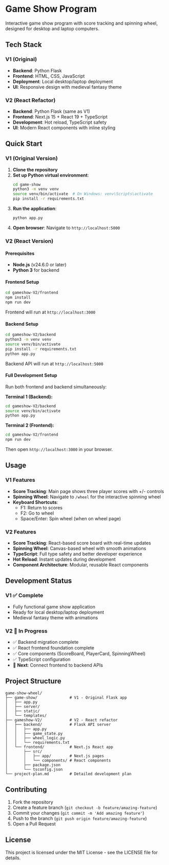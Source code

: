 # Game Show Program

Interactive game show program with score tracking and spinning wheel, designed for desktop and laptop computers.

## Tech Stack

### V1 (Original)
- **Backend**: Python Flask
- **Frontend**: HTML, CSS, JavaScript  
- **Deployment**: Local desktop/laptop deployment
- **UI**: Responsive design with medieval fantasy theme

### V2 (React Refactor)
- **Backend**: Python Flask (same as V1)
- **Frontend**: Next.js 15 + React 19 + TypeScript
- **Development**: Hot reload, TypeScript safety
- **UI**: Modern React components with inline styling

## Quick Start

### V1 (Original Version)

1. **Clone the repository**
2. **Set up Python virtual environment**:
   ```bash
   cd game-show
   python3 -m venv venv
   source venv/bin/activate  # On Windows: venv\Scripts\activate
   pip install -r requirements.txt
   ```
3. **Run the application**:
   ```bash
   python app.py
   ```
4. **Open browser**: Navigate to `http://localhost:5000`

### V2 (React Version)

#### Prerequisites
- **Node.js** (v24.6.0 or later)
- **Python 3** for backend

#### Frontend Setup
```bash
cd gameshow-V2/frontend
npm install
npm run dev
```
Frontend will run at `http://localhost:3000`

#### Backend Setup  
```bash
cd gameshow-V2/backend
python3 -m venv venv
source venv/bin/activate
pip install -r requirements.txt
python app.py
```
Backend API will run at `http://localhost:5000`

#### Full Development Setup
Run both frontend and backend simultaneously:

**Terminal 1 (Backend):**
```bash
cd gameshow-V2/backend
source venv/bin/activate
python app.py
```

**Terminal 2 (Frontend):**
```bash
cd gameshow-V2/frontend  
npm run dev
```

Then open `http://localhost:3000` in your browser.

## Usage

### V1 Features
- **Score Tracking**: Main page shows three player scores with +/- controls
- **Spinning Wheel**: Navigate to `/wheel` for the interactive spinning wheel
- **Keyboard Shortcuts**: 
  - F1: Return to scores
  - F2: Go to wheel
  - Space/Enter: Spin wheel (when on wheel page)

### V2 Features  
- **Score Tracking**: React-based score board with real-time updates
- **Spinning Wheel**: Canvas-based wheel with smooth animations
- **TypeScript**: Full type safety and better developer experience
- **Hot Reload**: Instant updates during development
- **Component Architecture**: Modular, reusable React components

## Development Status

### V1 ✅ Complete
- Fully functional game show application
- Ready for local desktop/laptop deployment
- Medieval fantasy theme with animations

### V2 🔄 In Progress  
- ✅ Backend migration complete
- ✅ React frontend foundation complete
- ✅ Core components (ScoreBoard, PlayerCard, SpinningWheel)
- ✅ TypeScript configuration
- 🔄 **Next**: Connect frontend to backend APIs

## Project Structure

```
game-show-wheel/
├── game-show/              # V1 - Original Flask app
│   ├── app.py
│   ├── server/
│   ├── static/
│   └── templates/
├── gameshow-V2/            # V2 - React refactor
│   ├── backend/            # Flask API server
│   │   ├── app.py
│   │   ├── game_state.py
│   │   ├── wheel_logic.py
│   │   └── requirements.txt
│   └── frontend/           # Next.js React app
│       ├── src/
│       │   ├── app/        # Next.js pages
│       │   └── components/ # React components
│       ├── package.json
│       └── tsconfig.json
└── project-plan.md         # Detailed development plan
```

## Contributing

1. Fork the repository
2. Create a feature branch (`git checkout -b feature/amazing-feature`)
3. Commit your changes (`git commit -m 'Add amazing feature'`)
4. Push to the branch (`git push origin feature/amazing-feature`)
5. Open a Pull Request

## License

This project is licensed under the MIT License - see the LICENSE file for details.
